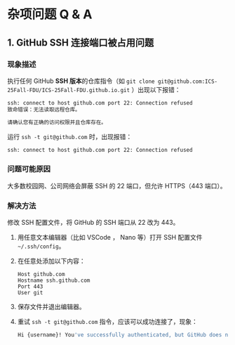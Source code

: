 # 杂项问题 Q & A

## 1. GitHub SSH 连接端口被占用问题

### 现象描述

执行任何 GitHub **SSH 版本**的仓库指令（如 `git clone git@github.com:ICS-25Fall-FDU/ICS-25Fall-FDU.github.io.git` ）出现以下报错：

```bash
ssh: connect to host github.com port 22: Connection refused
致命错误：无法读取远程仓库。

请确认您有正确的访问权限并且仓库存在。
```

运行 `ssh -t git@github.com` 时，出现报错：

```bash
ssh: connect to host github.com port 22: Connection refused
```

### 问题可能原因

大多数校园网、公司网络会屏蔽 SSH 的 22 端口，但允许 HTTPS（443 端口）。

### 解决方法

修改 SSH 配置文件，将 GitHub 的 SSH 端口从 22 改为 443。

1. 用任意文本编辑器（比如 VSCode ， Nano 等）打开 SSH 配置文件 `~/.ssh/config`。
2. 在任意处添加以下内容：

    ```text
    Host github.com
    Hostname ssh.github.com
    Port 443
    User git
    ```

3. 保存文件并退出编辑器。
4. 重试 `ssh -t git@github.com` 指令，应该可以成功连接了，现象：

    ```bash
    Hi {username}! You've successfully authenticated, but GitHub does not provide shell access.
    ```
